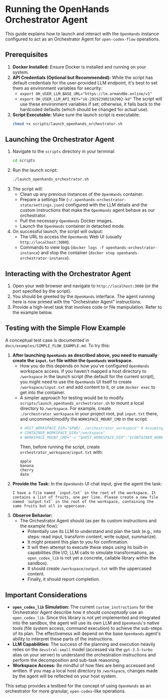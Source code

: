 # Running the OpenHands Orchestrator Agent

This guide explains how to launch and interact with the `OpenHands` instance configured to act as an Orchestrator Agent for `open-codex-flow` operations.

## Prerequisites

1.  **Docker Installed:** Ensure Docker is installed and running on your system.
2.  **API Credentials (Optional but Recommended):** While the script has default credentials for the user-provided LLM endpoint, it's best to set them as environment variables for security:
    *   `export OH_USER_LLM_BASE_URL="https://lm.armand0e.online/v1"`
    *   `export OH_USER_LLM_API_KEY="sk-291923902182902-kd"`
    The script will use these environment variables if set; otherwise, it falls back to the hardcoded defaults (which should be changed for actual use).
3.  **Script Executable:** Make sure the launch script is executable:
    ```bash
    chmod +x scripts/launch_openhands_orchestrator.sh
    ```

## Launching the Orchestrator Agent

1.  Navigate to the `scripts` directory in your terminal:
    ```bash
    cd scripts
    ```
2.  Run the launch script:
    ```bash
    ./launch_openhands_orchestrator.sh
    ```
3.  The script will:
    *   Clean up any previous instances of the `OpenHands` container.
    *   Prepare a settings file (`~/.openhands-orchestrator-state/settings.json`) configured with the LLM details and the custom instructions that make the `OpenHands` agent behave as our orchestrator.
    *   Pull the necessary `OpenHands` Docker images.
    *   Launch the `OpenHands` container in detached mode.
4.  On successful launch, the script will output:
    *   The URL to access the `OpenHands` Web UI (usually `http://localhost:3000`).
    *   Commands to view logs (`docker logs -f openhands-orchestrator-instance`) and stop the container (`docker stop openhands-orchestrator-instance`).

## Interacting with the Orchestrator Agent

1.  Open your web browser and navigate to `http://localhost:3000` (or the port specified by the script).
2.  You should be greeted by the `OpenHands` interface. The agent running here is now primed with the "Orchestrator Agent" instructions.
3.  Provide a high-level task that involves code or file manipulation. Refer to the example below.

## Testing with the Simple Flow Example

A conceptual test case is documented in `docs/examples/SIMPLE_FLOW_EXAMPLE.md`. To try this:

1.  **After launching `OpenHands` as described above, you need to manually create the `input.txt` file within the `OpenHands` workspace.**
    *   How you do this depends on how you've configured `OpenHands` workspace access. If you haven't mapped a host directory to `/workspace` in the launch script (the default for the current script), you might need to use the `OpenHands` UI itself to create `/workspace/input.txt` and add content to it, or use `docker exec` to get into the container.
    *   A simpler approach for testing would be to modify `scripts/launch_openhands_orchestrator.sh` to mount a local directory to `/workspace`. For example, create `./orchestrator_workspace` in your project root, put `input.txt` there, and uncomment/modify the `WORKSPACE_MOUNT_CMD` in the script:
        ```bash
        # HOST_WORKSPACE_DIR="$PWD/../orchestrator_workspace" # Assuming script is run from scripts/
        # CONTAINER_WORKSPACE_DIR="/workspace"
        # WORKSPACE_MOUNT_CMD="-v "$HOST_WORKSPACE_DIR":"$CONTAINER_WORKSPACE_DIR""
        ```
        Then, before running the script, create `orchestrator_workspace/input.txt` with:
        ```
        apple
        banana
        cherry
        date
        ```
2.  **Provide the Task:** In the `OpenHands` UI chat input, give the agent the task:
    ```
    I have a file named `input.txt` in the root of the workspace. It contains a list of fruits, one per line. Please create a new file named `output.txt` in the root of the workspace, containing the same fruits but all in uppercase.
    ```
3.  **Observe Behavior:**
    *   The Orchestrator Agent should (as per its custom instructions and the example flow):
        *   Potentially use its LLM to understand and plan the task (e.g., into steps: read input, transform content, write output, summarize).
        *   It might present this plan to you for confirmation.
        *   It will then attempt to execute these steps using its built-in capabilities (file I/O, LLM calls to simulate transformations, as `open_codex_lib` is not yet a concrete, callable library within the sandbox).
        *   It should create `/workspace/output.txt` with the uppercased content.
        *   Finally, it should report completion.

## Important Considerations

*   **`open_codex_lib` Simulation:** The current `custom_instructions` for the Orchestrator Agent describe how it should *conceptually* use an `open_codex_lib`. Since this library is not yet implemented and integrated into the sandbox, the agent will use its own LLM and `OpenHands`'s native tools (file system access, command execution) to achieve the sub-steps of its plan. The effectiveness will depend on the base `OpenHands` agent's ability to interpret these parts of the instructions.
*   **LLM Capabilities:** The success of the planning and execution heavily relies on the `devstral-small` model (accessed via the `gpt-3.5-turbo` alias on your server) to understand the orchestration instructions and perform the decomposition and sub-task reasoning.
*   **Workspace Access:** Be mindful of how files are being accessed and written. If you map a local host directory to `/workspace`, changes made by the agent will be reflected on your host system.

This setup provides a testbed for the concept of using `OpenHands` as an orchestrator for more granular, `open-codex`-like operations.
